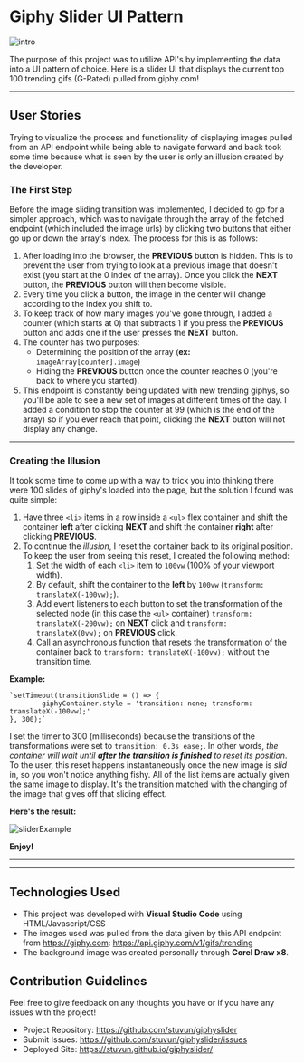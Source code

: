 # Giphy Slider UI Pattern
![intro](images/giphyIntro.png)

The purpose of this project was to utilize API's by implementing the data into a UI pattern of choice. Here is a slider UI that displays the current top 100 trending gifs (G-Rated) pulled from giphy.com!

---

## User Stories

Trying to visualize the process and functionality of displaying images pulled from an API endpoint while being able to navigate forward and back took some time because what is seen by the user is only an illusion created by the developer.

### The First Step

Before the image sliding transition was implemented, I decided to go for a simpler approach, which was to navigate through the array of the fetched endpoint (which included the image urls) by clicking two buttons that either go up or down the array's index. The process for this is as follows:

1. After loading into the browser, the **PREVIOUS** button is hidden. This is to prevent the user from trying to look at a previous image that doesn't exist (you start at the 0 index of the array). Once you click the **NEXT** button, the **PREVIOUS** button will then become visible.
2. Every time you click a button, the image in the center will change according to the index you shift to.
3. To keep track of how many images you've gone through, I added a counter (which starts at 0) that subtracts 1 if you press the **PREVIOUS** button and adds one if the user presses the **NEXT** button.
4. The counter has two purposes:
    * Determining the position of the array (**ex:** `imageArray[counter].image`)
    * Hiding the **PREVIOUS** button once the counter reaches 0 (you're back to where you started).
5. This endpoint is constantly being updated with new trending giphys, so you'll be able to see a new set of images at different times of the day. I added a condition to stop the counter at 99 (which is the end of the array) so if you ever reach that point, clicking the **NEXT** button will not display any change.

---

### Creating the Illusion

It took some time to come up with a way to trick you into thinking there were 100 slides of giphy's loaded into the page, but the solution I found was quite simple:

1. Have three `<li>` items in a row inside a `<ul>` flex container and shift the container **left** after clicking **NEXT** and shift the container **right** after clicking **PREVIOUS**.
2. To continue the *illusion*, I reset the container back to its original position. To keep the user from seeing this reset, I created the following method:
   1. Set the width of each `<li>` item to `100vw` (100% of your viewport width).
   2. By default, shift the container to the **left** by `100vw` (`transform: translateX(-100vw);`).
   3. Add event listeners to each button to set the transformation of the selected node (in this case the `<ul>` container) `transform: translateX(-200vw);` on **NEXT** click and `transform: translateX(0vw);` on **PREVIOUS** click.
   4. Call an asynchronous function that resets the transformation of the container back to `transform: translateX(-100vw);` without the transition time.
    
**Example:**

    `setTimeout(transitionSlide = () => {
            giphyContainer.style = 'transition: none; transform: translateX(-100vw);'
    }, 300);`

I set the timer to 300 (milliseconds) because the transitions of the transformations were set to `transition: 0.3s ease;`. In other words, *the container will wait until **after the transition is finished** to reset its position*. To the user, this reset happens instantaneously once the new image is *slid* in, so you won't notice anything fishy. All of the list items are actually given the same image to display. It's the transition matched with the changing of the image that gives off that sliding effect.

**Here's the result:**

![sliderExample](images/giphySlider.gif)

**Enjoy!**

---
---

## Technologies Used

* This project was developed with **Visual Studio Code** using HTML/Javascript/CSS
* The images used was pulled from the data given by this API endpoint from https://giphy.com:
https://api.giphy.com/v1/gifs/trending
* The background image was created personally through **Corel Draw x8**.

## Contribution Guidelines

Feel free to give feedback on any thoughts you have or if you have any issues with the project!

* Project Repository: https://github.com/stuvun/giphyslider
* Submit Issues: https://github.com/stuvun/giphyslider/issues
* Deployed Site: https://stuvun.github.io/giphyslider/
